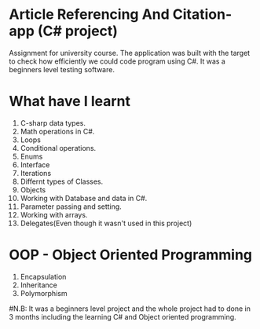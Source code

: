 # Article Referencing And Citation-app (C# project)
Assignment for university course. The application was built with the target to check how efficiently we could code program using C#.
It was a beginners level testing software.


# What have I learnt 
1. C-sharp data types.
2. Math operations in C#.
3. Loops
4. Conditional operations.
5. Enums
6. Interface
7. Iterations
8. Differnt types of Classes.
7. Objects
8. Working with Database and data in C#.
9. Parameter passing and setting.
10. Working with arrays.
11. Delegates(Even though it wasn't used in this project)

# OOP - Object Oriented Programming
1. Encapsulation
2. Inheritance
3. Polymorphism

#N.B: It was a beginners level project and the whole project had to done in 3 months including the learning C# and Object oriented programming.
